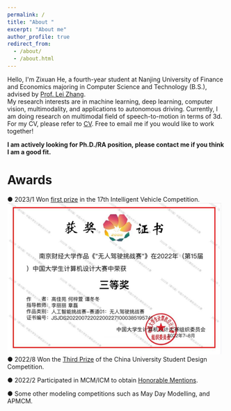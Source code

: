 ```yaml
---
permalink: /
title: "About "
excerpt: "About me"
author_profile: true
redirect_from: 
  - /about/
  - /about.html
---
```


Hello, I'm Zixuan He, a fourth-year student at Nanjing University of Finance and Economics majoring in Computer Science and Technology (B.S.), advised by [Prof. Lei Zhang](https://xueshu.baidu.com/scholarID/CN-BK73TEKJ).  
My research interests are in machine learning, deep learning, computer vision, multimodality, and applications to autonomous driving. Currently, I am doing research on multimodal field of speech-to-motion in terms of 3d. For my CV, please refer to [CV](Zixuan_He_CV.pdf). Free to email me if you would like to work together!  

**I am actively looking for Ph.D./RA position, please contact me if you think I am a good fit.**


Awards
======
● 2023/1 Won [first prize](中国机器人大赛三等奖.jpg) in the 17th Intelligent Vehicle Competition.  
![image](中国机器人大赛三等奖.jpg)  
● 2022/8 Won the [Third Prize](智能车比赛国家一等奖.jpg) of the China University Student Design Competition.  

● 2022/2 Participated in MCM/ICM to obtain [Honorable Mentions](美赛建模H奖.jpg).  

● Some other modeling competitions such as May Day Modelling, and APMCM.  







